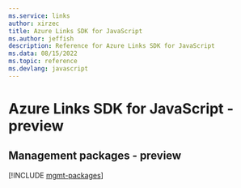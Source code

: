```yaml
---
ms.service: links
author: xirzec
title: Azure Links SDK for JavaScript
ms.author: jeffish
description: Reference for Azure Links SDK for JavaScript
ms.data: 08/15/2022
ms.topic: reference
ms.devlang: javascript
---
```

# Azure Links SDK for JavaScript - preview

## Management packages - preview
[!INCLUDE [mgmt-packages](links-mgmt-index.md)]